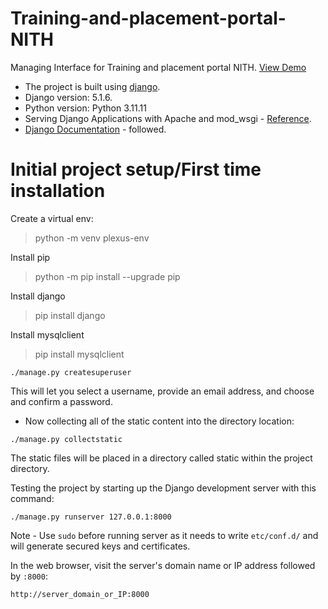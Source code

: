# Training-and-placement-portal-NITH

Managing Interface for Training and placement portal NITH. [View Demo](http://159.89.167.123/)

* The project is built using [django](https://github.com/django/django).
* Django version: 5.1.6.
* Python version: Python 3.11.11
* Serving Django Applications with Apache and mod_wsgi - [Reference](https://www.digitalocean.com/community/tutorials/how-to-serve-django-applications-with-apache-and-mod_wsgi-on-centos-7).
* [Django Documentation](https://docs.djangoproject.com/en/5.1/contents/) - followed.


# Initial project setup/First time installation
Create a virtual env:
> python -m venv plexus-env

Install pip
> python -m pip install --upgrade pip

Install django
> pip install django

Install mysqlclient
> pip install mysqlclient

```
./manage.py createsuperuser
```
This will let you select a username, provide an email address, and choose and confirm a password.

* Now collecting all of the static content into the directory location:

```
./manage.py collectstatic
```
The static files will be placed in a directory called static within the project directory.

Testing the project by starting up the Django development server with this command:

```
./manage.py runserver 127.0.0.1:8000
```
Note - Use ``sudo`` before running server as it needs to write ``etc/conf.d/``  and will generate secured keys and certificates.

In the web browser, visit the server's domain name or IP address followed by ``:8000``:
```
http://server_domain_or_IP:8000
```
